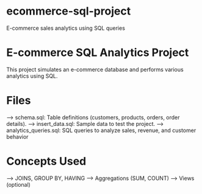 # ecommerce-sql-project
E-commerce sales analytics using SQL queries

# E-commerce SQL Analytics Project
This project simulates an e-commerce database and performs various analytics using SQL.

# Files
--> schema.sql: Table definitions (customers, products, orders, order details).
--> insert_data.sql: Sample data to test the project.
--> analytics_queries.sql: SQL queries to analyze sales, revenue, and customer behavior

# Concepts Used
--> JOINS, GROUP BY, HAVING
--> Aggregations (SUM, COUNT)
--> Views (optional)
